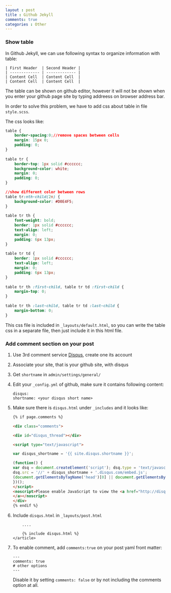 ```yaml
---
layout : post
title : Github Jekyll
comments: true
categories : Other
---
```


### Show table

  In Github Jekyll, we can use following syntax to organize information with table:

```
| First Header  | Second Header |
| ------------- | ------------- |
| Content Cell  | Content Cell  |
| Content Cell  | Content Cell  |
```

  The table can be shown on github editor, however it will not be shown when you enter your github page site by typing addreess on browser address bar.

  In order to solve this problem, we have to add css about table in file `style.scss`.

  The css looks like:

```CSS
table {
    border-spacing:0;//remove spaces between cells
    margin: 15px 0;
    padding: 0; 
}
  
table tr {
    border-top: 1px solid #cccccc;
    background-color: white;
    margin: 0;
    padding: 0; 
}

//show different color between rows
table tr:nth-child(2n) {
    background-color: #D0E4F5; 
}
    
table tr th {
    font-weight: bold;
    border: 1px solid #cccccc;
    text-align: left;
    margin: 0;
    padding: 6px 13px; 
}
    
table tr td {
    border: 1px solid #cccccc;
    text-align: left;
    margin: 0;
    padding: 6px 13px; 
}
    
table tr th :first-child, table tr td :first-child {
    margin-top: 0; 
}
    
table tr th :last-child, table tr td :last-child {
    margin-bottom: 0; 
}
```

  This css file is included in `_layouts/default.html`, so you can write the table css in a separate file, then just include it in this html file.

### Add comment section on your post

  1. Use 3rd comment service [Disqus](https://disqus.com), create one its account
  2. Associate your site, that is your github site, with disqus
  3. Get `shortname` in `admin/settings/general/`
  4. Edit your `_config.yml` of github, make sure it contains following content:
  
     ```
     disqus:
     shortname: <your disqus short name>
     ```
     
  5. Make sure there is `disqus.html` under `_includes` and it looks like:
     ```HTML
     {% if page.comments %}
     
     <div class="comments">
     
     <div id="disqus_thread"></div>
     
     <script type="text/javascript">
     
     var disqus_shortname = '{{ site.disqus.shortname }}';
     
     (function() {
     var dsq = document.createElement('script'); dsq.type = 'text/javascript'; dsq.async = true;
     dsq.src = '//' + disqus_shortname + '.disqus.com/embed.js';
     (document.getElementsByTagName('head')[0] || document.getElementsByTagName('body')[0]).appendChild(dsq);
     })();
     </script>
     <noscript>Please enable JavaScript to view the <a href="http://disqus.com/?ref_noscript">comments powered by Disqus.
     </a></noscript>
     </div>
     {% endif %}
     ```
  6. Include `disqus.html` in `_layouts/post.html`
  
     ```Shell
         ....

         {% include disqus.html %}
     </article>
     ```
     
   7. To enable comment, add `comments:true` on your post yaml front matter:
   
      ```
      ---
      comments: true
      # other options
      ---
      ```
      
      Disable it by setting `comments: false` or by not including the comments option at all.
